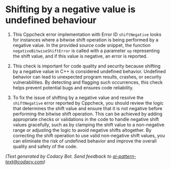 # Shifting by a negative value is undefined behaviour

1. This Cppcheck error implementation with Error ID `shiftNegative` looks for instances where a bitwise shift operation is being performed by a negative value. In the provided source code snippet, the function `negativeBitwiseShiftError` is called with a parameter `op` representing the shift value, and if this value is negative, an error is reported.

2. This check is important for code quality and security because shifting by a negative value in C++ is considered undefined behavior. Undefined behavior can lead to unexpected program results, crashes, or security vulnerabilities. By detecting and flagging such occurrences, this check helps prevent potential bugs and ensures code reliability.

3. To fix the issue of shifting by a negative value and resolve the `shiftNegative` error reported by Cppcheck, you should review the logic that determines the shift value and ensure that it is not negative before performing the bitwise shift operation. This can be achieved by adding appropriate checks or validations in the code to handle negative shift values gracefully, such as by clamping the shift value to a non-negative range or adjusting the logic to avoid negative shifts altogether. By correcting the shift operation to use valid non-negative shift values, you can eliminate the risk of undefined behavior and improve the overall quality and safety of the code.

_(Text generated by Codacy Bot. Send feedback to ai-pattern-text@codacy.com)_
